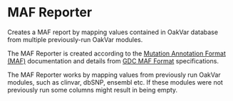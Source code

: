 # MAF Reporter

Creates a MAF report by mapping values contained in OakVar database from multiple previously-run OakVar modules.

The MAF Reporter is created according to the 
[Mutation Annotation Format (MAF)](https://docs.gdc.cancer.gov/Encyclopedia/pages/Mutation_Annotation_Format_TCGAv2/) 
documentation and details from [GDC MAF Format](https://docs.gdc.cancer.gov/Data/File_Formats/MAF_Format/#protected-maf-file-structure) specifications.

The MAF Reporter works by mapping values from previously run OakVar modules, such as clinvar, dbSNP, ensembl etc.
If these modules were not previously run some columns might result in being empty.